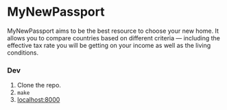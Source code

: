 # MyNewPassport

MyNewPassport aims to be the best resource to choose your new home. It
allows you to compare countries based on different criteria — including
the effective tax rate you will be getting on your income as well as the
living conditions.

### Dev

1. Clone the repo.
2. `make`
3. [localhost:8000](http://localhost:8000)
